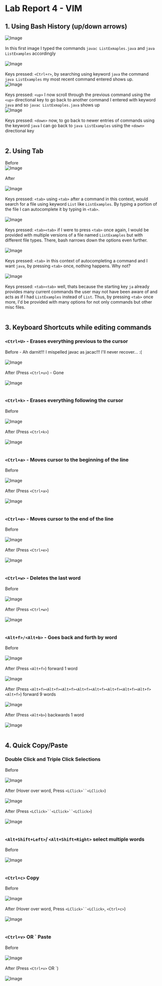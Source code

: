 # Lab Report 4 - VIM
## 1. Using Bash History (up/down arrows) <br />
![Image](https://bryab-edu.github.io/cse15l-lab-reports/report4files/bashscreenshot1.PNG) <br /><br />
In this first image I typed the commands `javac ListExmaples.java` and `java ListExamples` accordingly <br /><br />
![Image](https://bryab-edu.github.io/cse15l-lab-reports/report4files/bashscreenshot2.PNG) <br /> <br /> 
Keys pressed: `<Ctrl+r>`, by searching using keyword `java` the command `java ListExamples` my most recent command entered shows up. <br />
![Image](https://bryab-edu.github.io/cse15l-lab-reports/report4files/bashscreenshot3.PNG) <br />  <br />
Keys pressed: `<up>` I now scroll through the previous command using the `<up>` directional key to go back to another command I entered with keyword `java` and so `javac ListExmaples.java` shows up <br />
![Image](https://bryab-edu.github.io/cse15l-lab-reports/report4files/bashscreenshot4.PNG) <br />  <br /> 
Keys pressed: `<down>` now, to go back to newer entries of commands using the keyword `java` I can go back to `java ListExamples` using the `<down>` directional key <br />  <br />
## 2. Using Tab
Before <br />
![Image](https://bryab-edu.github.io/cse15l-lab-reports/report4files/bashscreenshot5.PNG) <br /><br />
After <br /><br />
![Image](https://bryab-edu.github.io/cse15l-lab-reports/report4files/bashscreenshot6.PNG) <br /><br />
Keys pressed: `<tab>` using `<tab>` after a command in this context, would search for a file using keyword `List` like `ListExamples`. By typing a portion of the file I can autocomplete it by typing in `<tab>`. <br /><br /> 
![Image](https://bryab-edu.github.io/cse15l-lab-reports/report4files/bashscreenshot5.5.PNG) <br /><br />
Keys pressed: `<tab><tab>` if I were to press `<tab>` once again, I would be provided with multiple versions of a file named `ListExamples` but with different file types. There, bash narrows down the options even further. <br /><br />
![Image](https://bryab-edu.github.io/cse15l-lab-reports/report4files/bashscreenshot7.01.PNG)<br /><br />
Keys pressed: `<tab>` in this context of autocompleting a command and I want `java`, by pressing `<tab>` once, nothing happens. Why not?<br /><br />
![Image](https://bryab-edu.github.io/cse15l-lab-reports/report4files/bashscreenshot7.02.PNG)<br /><br />
Keys pressed: `<tab><tab>` well, thats because the starting key `ja` already provides many current commands the user may not have been aware of and acts as if I had `ListExamples` instead of `List`. Thus, by pressing `<tab>` once more, I'd be provided with many options for not only commands but other misc files.<br /><br />

## 3. Keyboard Shortcuts while editing commands
### `<Ctrl+U>` - Erases everything previous to the cursor
Before - Ah darnit!!! I mispelled javac as jacac!!! I'll never recover... :(<br /><br />
![Image](https://bryab-edu.github.io/cse15l-lab-reports/report4files/bashscreenshot8.PNG)<br /><br />
After (Press `<Ctrl+u>`) - Gone<br /><br />
![Image](https://bryab-edu.github.io/cse15l-lab-reports/report4files/bashscreenshot9.PNG)<br /><br />
### `<Ctrl+k>` - Erases everything following the cursor
Before<br /><br />
![Image](https://bryab-edu.github.io/cse15l-lab-reports/report4files/bashscreenshot10.PNG)<br /><br />
After (Press `<Ctrl+k>`)<br /><br />
![Image](https://bryab-edu.github.io/cse15l-lab-reports/report4files/bashscreenshot11.PNG)<br /><br />
### `<Ctrl+a>` - Moves cursor to the beginning of the line
Before<br /><br />
![Image](https://bryab-edu.github.io/cse15l-lab-reports/report4files/bashscreenshot12.PNG)<br /><br />
After (Press `<Ctrl+a>`)<br /><br />
![Image](https://bryab-edu.github.io/cse15l-lab-reports/report4files/bashscreenshot13.PNG)<br /><br />
### `<Ctrl+e>` - Moves cursor to the end of the line
Before<br /><br />
![Image](https://bryab-edu.github.io/cse15l-lab-reports/report4files/bashscreenshot14.PNG)<br /><br />
After (Press `<Ctrl+e>`)<br /><br />
![Image](https://bryab-edu.github.io/cse15l-lab-reports/report4files/bashscreenshot15.PNG)<br /><br />
### `<Ctrl+w>` - Deletes the last word
Before<br /><br />
![Image](https://bryab-edu.github.io/cse15l-lab-reports/report4files/bashscreenshot15.PNG)<br /><br />
After (Press `<Ctrl+w>`)<br /><br />
![Image](https://bryab-edu.github.io/cse15l-lab-reports/report4files/bashscreenshot16.PNG)<br /><br />
### `<Alt+f>/<Alt+b>` - Goes back and forth by word
Before<br /><br />
![Image](https://bryab-edu.github.io/cse15l-lab-reports/report4files/bashscreenshot17.PNG)<br /><br />
After (Press `<Alt+f>`) forward 1 word<br /><br />
![Image](https://bryab-edu.github.io/cse15l-lab-reports/report4files/bashscreenshot18.PNG)<br /><br />
After (Press `<Alt+f><Alt+f><Alt+f><Alt+f><Alt+f><Alt+f><Alt+f><Alt+f><Alt+f>`) forward 9 words<br /><br />
![Image](https://bryab-edu.github.io/cse15l-lab-reports/report4files/bashscreenshot19.PNG)<br /><br />
After (Press `<Alt+b>`) backwards 1 word<br /><br />
![Image](https://bryab-edu.github.io/cse15l-lab-reports/report4files/bashscreenshot20.PNG)<br /><br />

## 4. Quick Copy/Paste
### Double Click and Triple Click Selections
Before<br /><br />
![Image](https://bryab-edu.github.io/cse15l-lab-reports/report4files/bashscreenshot17.PNG)<br /><br />
After (Hover over word, Press `<LClick>``<LClick>`)<br /><br />
![Image](https://bryab-edu.github.io/cse15l-lab-reports/report4files/bashscreenshot21.PNG)<br /><br />
After (Press `<LClick>``<LClick>``<LClick>`)<br /><br />
![Image](https://bryab-edu.github.io/cse15l-lab-reports/report4files/bashscreenshot22.PNG)<br /><br />
### `<Alt+Shift+Left>`/ `<Alt+Shift+Right>` select multiple words
Before<br /><br />
![Image](https://bryab-edu.github.io/cse15l-lab-reports/report4files/bashscreenshot17.PNG)<br /><br />
### `<Ctrl+c>` Copy
Before <br /><br />
![Image](https://bryab-edu.github.io/cse15l-lab-reports/report4files/bashscreenshot17.PNG)<br /><br />
After (Hover over word, Press `<LClick>``<LClick>`, `<Ctrl+c>`)<br /><br />
![Image](https://bryab-edu.github.io/cse15l-lab-reports/report4files/bashscreenshot23.PNG)<br /><br />
### `<Ctrl+v>` OR `<RClick> Paste
Before<br /><br />
![Image](https://bryab-edu.github.io/cse15l-lab-reports/report4files/bashscreenshot24.PNG)<br /><br />
After (Press `<Ctrl+v>` OR `<RClick>)<br /><br />
![Image](https://bryab-edu.github.io/cse15l-lab-reports/report4files/bashscreenshot25.PNG)<br /><br />





